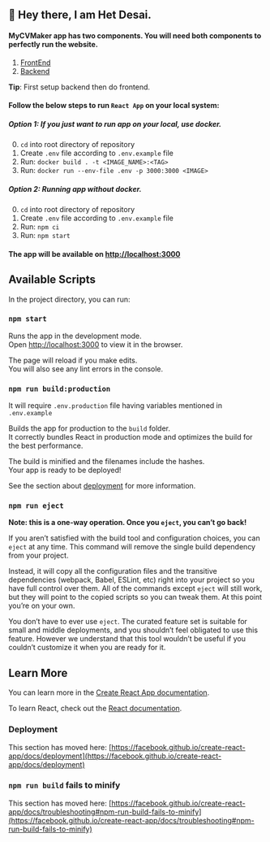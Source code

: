 ## 👋 Hey there, I am Het Desai.

#### MyCVMaker app has two components. You will need both components to perfectly run the website.

1. [FrontEnd](https://github.com/devhd9/MyCVMaker-FrontEnd)
2. [Backend](https://github.com/devhd9/MyCVMaker-Backend)

**Tip**: First setup backend then do frontend.

#### Follow the below steps to run `React App` on your local system:

##### Option 1: If you just want to run app on your local, use docker.

0. `cd` into root directory of repository
1. Create `.env` file according to `.env.example` file
2. Run: `docker build . -t <IMAGE_NAME>:<TAG>`
3. Run: `docker run --env-file .env -p 3000:3000 <IMAGE>`

##### Option 2: Running app without docker.

0. `cd` into root directory of repository
1. Create `.env` file according to `.env.example` file
2. Run: `npm ci`
3. Run: `npm start`

#### The app will be available on [http://localhost:3000](http://localhost:3000)
## Available Scripts

In the project directory, you can run:

### `npm start`

Runs the app in the development mode.\
Open [http://localhost:3000](http://localhost:3000) to view it in the browser.

The page will reload if you make edits.\
You will also see any lint errors in the console.

### `npm run build:production`

It will require `.env.production` file having variables mentioned in `.env.example`

Builds the app for production to the `build` folder.\
It correctly bundles React in production mode and optimizes the build for the best performance.

The build is minified and the filenames include the hashes.\
Your app is ready to be deployed!

See the section about [deployment](https://facebook.github.io/create-react-app/docs/deployment) for more information.

### `npm run eject`

**Note: this is a one-way operation. Once you `eject`, you can’t go back!**

If you aren’t satisfied with the build tool and configuration choices, you can `eject` at any time. This command will remove the single build dependency from your project.

Instead, it will copy all the configuration files and the transitive dependencies (webpack, Babel, ESLint, etc) right into your project so you have full control over them. All of the commands except `eject` will still work, but they will point to the copied scripts so you can tweak them. At this point you’re on your own.

You don’t have to ever use `eject`. The curated feature set is suitable for small and middle deployments, and you shouldn’t feel obligated to use this feature. However we understand that this tool wouldn’t be useful if you couldn’t customize it when you are ready for it.

## Learn More

You can learn more in the [Create React App documentation](https://facebook.github.io/create-react-app/docs/getting-started).

To learn React, check out the [React documentation](https://reactjs.org/).

### Deployment

This section has moved here: [https://facebook.github.io/create-react-app/docs/deployment](https://facebook.github.io/create-react-app/docs/deployment)

### `npm run build` fails to minify

This section has moved here: [https://facebook.github.io/create-react-app/docs/troubleshooting#npm-run-build-fails-to-minify](https://facebook.github.io/create-react-app/docs/troubleshooting#npm-run-build-fails-to-minify)
